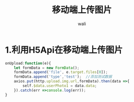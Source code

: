 ﻿---
layout: post
title: 移动端上传图片   #标题
tagline: 用h5Api上传图片
category: mobile      #分类
author: wali    #作者
tag: mobile     #标签
ghurl:        #github url
ghurl_zip:   #github zip下载
comments: true

post_nav: false
---

# 1.利用H5Api在移动端上传图片

```javascript
onUpload:function(e){
	let formData = new FormData();
	formData.append('file', e.target.files[0]);
	formData.append('type','test');  //添加测试数据
	axios.put(http.upload.img.url,formData).then(data =>{
		self.$data.userPhoto1 = data.data;
	}).catch(err =>console.log(err));
}


```














